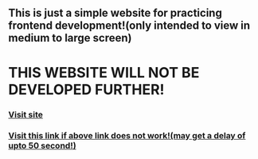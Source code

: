 ## This is just a simple website for practicing frontend development!(only intended to view in medium to large screen)
# THIS WEBSITE WILL NOT BE DEVELOPED FURTHER!

### <a href="https://blog-application-production-2afc.up.railway.app/">Visit site</a> 
### <a href="https://blog-application-1-7re0.onrender.com">Visit this link if above link does not work!(may get a delay of upto 50 second!)</a>




